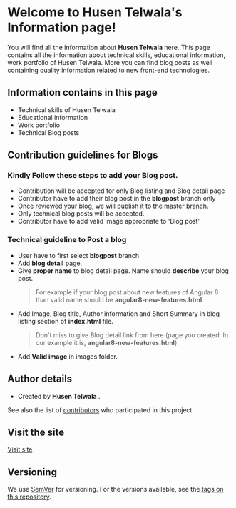 

# Welcome to Husen Telwala's Information page!

You will find all the information about  **Husen Telwala** here. This page contains all the information about technical skills, educational information, work portfolio of Husen Telwala. More you can find blog posts as well containing quality information related to new front-end technologies.


## Information contains in this page

- Technical skills of Husen Telwala
- Educational information
- Work portfolio
- Technical Blog posts

## Contribution guidelines for Blogs
### Kindly Follow these steps to add your Blog post.
- Contribution will be accepted for only Blog listing and Blog detail page
- Contributor have to add their blog post in the **blogpost** branch only
- Once reviewed your blog, we will publish it to the master branch.
- Only technical blog posts will be accepted.
- Contributor have to add valid image appropriate to 'Blog post'

### Technical guideline to Post a blog
- User have to first select **blogpost** branch
- Add **blog detail** page.
- Give **proper name** to blog detail page. Name should **describe** your blog post. 
  > For example if your blog post about new features of Angular 8 than valid name should be **angular8-new-features.html**.
- Add Image, Blog title, Author information and Short Summary in blog listing section of **index.html** file.
  > Don't miss to give Blog detail link from here (page you created. In our example it is, **angular8-new-features.html**).
- Add **Valid image** in images folder.

## Author details
- Created by **Husen Telwala** .

See also the list of  [contributors](https://github.com/husentelwalainfo/husentelwalainfo.github.io/graphs/contributors)  who participated in this project.

## Visit the site

[Visit site](https://husentelwalainfo.github.io/)


## Versioning
We use  [SemVer](http://semver.org/)  for versioning. For the versions available, see the  [tags on this repository](https://github.com/husentelwalainfo/husentelwalainfo.github.io/tags/).